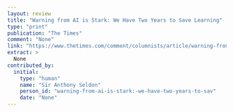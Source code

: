 ```yaml
---
layout: review
title: "Warning from AI is Stark: We Have Two Years to Save Learning"
type: "print"
publication: "The Times"
comment: "None"
link: "https://www.thetimes.com/comment/columnists/article/warning-from-ai-is-stark-we-have-two-years-to-save-learning-z9r7cj2f2"
extract: >
  None
contributed_by:
  initial:
    type: "human"
    name: "Sir Anthony Seldon"
    person_id: "warning-from-ai-is-stark:-we-have-two-years-to-sav"
    date: "None"
---
```

